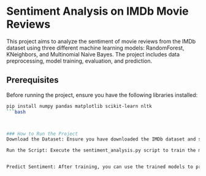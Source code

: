 # Sentiment Analysis on IMDb Movie Reviews

This project aims to analyze the sentiment of movie reviews from the IMDb dataset using three different machine learning models: RandomForest, KNeighbors, and Multinomial Naive Bayes. The project includes data preprocessing, model training, evaluation, and prediction.

## Prerequisites

Before running the project, ensure you have the following libraries installed:

```bash
pip install numpy pandas matplotlib scikit-learn nltk
```bash



### How to Run the Project
Download the Dataset: Ensure you have downloaded the IMDb dataset and saved it to your desired directory. Update the path to the dataset in the script accordingly.

Run the Script: Execute the sentiment_analysis.py script to train the models and evaluate their performance.


Predict Sentiment: After training, you can use the trained models to predict the sentiment of user-provided movie reviews.
